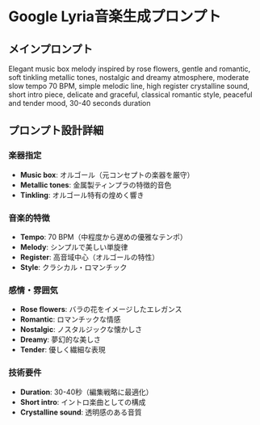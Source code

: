 # Google Lyria音楽生成プロンプト

## メインプロンプト
Elegant music box melody inspired by rose flowers, gentle and romantic, soft tinkling metallic tones, nostalgic and dreamy atmosphere, moderate slow tempo 70 BPM, simple melodic line, high register crystalline sound, short intro piece, delicate and graceful, classical romantic style, peaceful and tender mood, 30-40 seconds duration

## プロンプト設計詳細

### 楽器指定
- **Music box**: オルゴール（元コンセプトの楽器を厳守）
- **Metallic tones**: 金属製ティンプラの特徴的音色
- **Tinkling**: オルゴール特有の煌めく響き

### 音楽的特徴
- **Tempo**: 70 BPM（中程度から遅めの優雅なテンポ）
- **Melody**: シンプルで美しい単旋律
- **Register**: 高音域中心（オルゴールの特性）
- **Style**: クラシカル・ロマンチック

### 感情・雰囲気
- **Rose flowers**: バラの花をイメージしたエレガンス
- **Romantic**: ロマンチックな情感
- **Nostalgic**: ノスタルジックな懐かしさ
- **Dreamy**: 夢幻的な美しさ
- **Tender**: 優しく繊細な表現

### 技術要件
- **Duration**: 30-40秒（編集戦略に最適化）
- **Short intro**: イントロ楽曲としての構成
- **Crystalline sound**: 透明感のある音質